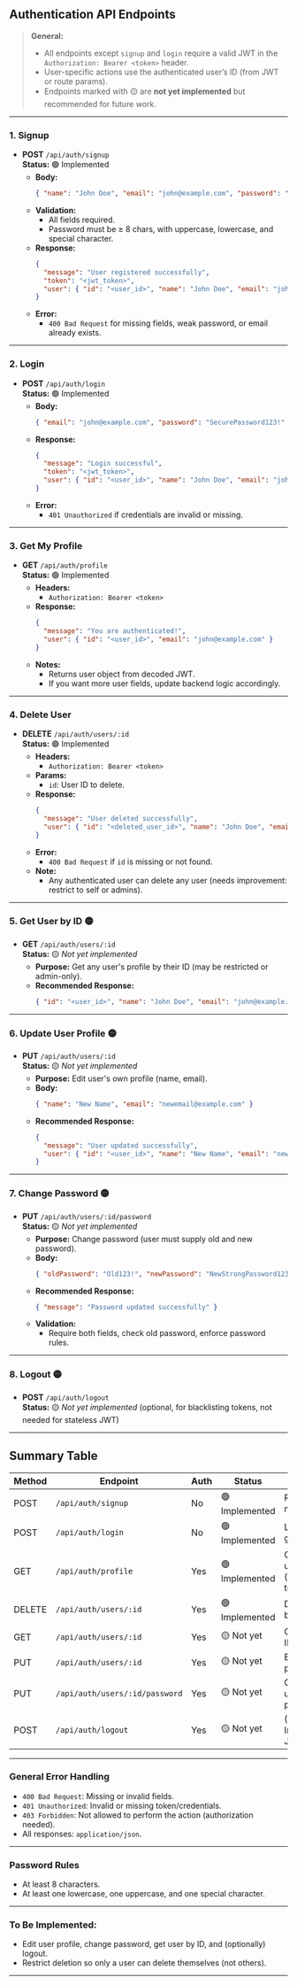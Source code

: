 
## **Authentication API Endpoints**

> **General:**
> - All endpoints except `signup` and `login` require a valid JWT in the `Authorization: Bearer <token>` header.
> - User-specific actions use the authenticated user’s ID (from JWT or route params).
> - Endpoints marked with 🟡 are **not yet implemented** but recommended for future work.

---
### **1. Signup**
- **POST** `/api/auth/signup`  
    **Status:** 🟢 Implemented
    - **Body:**
        ```json
        { "name": "John Doe", "email": "john@example.com", "password": "SecurePassword123!" }
        ```
    - **Validation:**
        - All fields required.
        - Password must be ≥ 8 chars, with uppercase, lowercase, and special character.
    - **Response:**
        ```json
        {
          "message": "User registered successfully",
          "token": "<jwt_token>",
          "user": { "id": "<user_id>", "name": "John Doe", "email": "john@example.com" }
        }
        ```
    - **Error:**
        - `400 Bad Request` for missing fields, weak password, or email already exists.

---
### **2. Login**
- **POST** `/api/auth/login`  
    **Status:** 🟢 Implemented
    - **Body:**
        ```json
        { "email": "john@example.com", "password": "SecurePassword123!" }
        ```
    - **Response:**
        ```json
        {
          "message": "Login successful",
          "token": "<jwt_token>",
          "user": { "id": "<user_id>", "name": "John Doe", "email": "john@example.com" }
        }
        ``` 
    - **Error:**
        - `401 Unauthorized` if credentials are invalid or missing.

---
### **3. Get My Profile**
- **GET** `/api/auth/profile`  
    **Status:** 🟢 Implemented
    - **Headers:**
        - `Authorization: Bearer <token>`
    - **Response:**
        ```json
        {
          "message": "You are authenticated!",
          "user": { "id": "<user_id>", "email": "john@example.com" }
        }
        ```
    - **Notes:**
        - Returns user object from decoded JWT.
        - If you want more user fields, update backend logic accordingly.

---
### **4. Delete User**
- **DELETE** `/api/auth/users/:id`  
    **Status:** 🟢 Implemented
    - **Headers:**
        - `Authorization: Bearer <token>`
    - **Params:**
        - `id`: User ID to delete.
    - **Response:**
        ```json
        {
          "message": "User deleted successfully",
          "user": { "id": "<deleted_user_id>", "name": "John Doe", "email": "john@example.com" }
        }
        ```
    - **Error:**
        - `400 Bad Request` if `id` is missing or not found.
    - **Note:**
        - Any authenticated user can delete any user (needs improvement: restrict to self or admins).

---
### **5. Get User by ID** 🟡
- **GET** `/api/auth/users/:id`  
    **Status:** 🟡 _Not yet implemented_
    - **Purpose:** Get any user's profile by their ID (may be restricted or admin-only).
    - **Recommended Response:**
        ```json
        { "id": "<user_id>", "name": "John Doe", "email": "john@example.com" }
        ```

---
### **6. Update User Profile** 🟡
- **PUT** `/api/auth/users/:id`  
    **Status:** 🟡 _Not yet implemented_
    - **Purpose:** Edit user's own profile (name, email).
    - **Body:**
        ```json
        { "name": "New Name", "email": "newemail@example.com" }
        ```
    - **Recommended Response:**
        ```json
        {
          "message": "User updated successfully",
          "user": { "id": "<user_id>", "name": "New Name", "email": "newemail@example.com" }
        }
        ```

---
### **7. Change Password** 🟡
- **PUT** `/api/auth/users/:id/password`  
    **Status:** 🟡 _Not yet implemented_
    - **Purpose:** Change password (user must supply old and new password).
    - **Body:**
        ```json
        { "oldPassword": "Old123!", "newPassword": "NewStrongPassword123!" }
        ```
    - **Recommended Response:**
        ```json
        { "message": "Password updated successfully" }
        ```
    - **Validation:**
        - Require both fields, check old password, enforce password rules.

---
### **8. Logout** 🟡
- **POST** `/api/auth/logout`  
    **Status:** 🟡 _Not yet implemented_ (optional, for blacklisting tokens, not needed for stateless JWT)
---
## **Summary Table**

| Method | Endpoint                       | Auth | Status         | Purpose                              |
| ------ | ------------------------------ | ---- | -------------- | ------------------------------------ |
| POST   | `/api/auth/signup`             | No   | 🟢 Implemented | Register new user                    |
| POST   | `/api/auth/login`              | No   | 🟢 Implemented | Login and get JWT                    |
| GET    | `/api/auth/profile`            | Yes  | 🟢 Implemented | Get current user's info (from token) |
| DELETE | `/api/auth/users/:id`          | Yes  | 🟢 Implemented | Delete user by ID                    |
| GET    | `/api/auth/users/:id`          | Yes  | 🟡 Not yet     | Get user by ID                       |
| PUT    | `/api/auth/users/:id`          | Yes  | 🟡 Not yet     | Edit user profile                    |
| PUT    | `/api/auth/users/:id/password` | Yes  | 🟡 Not yet     | Change user password                 |
| POST   | `/api/auth/logout`             | Yes  | 🟡 Not yet     | (Optional) Invalidate JWT/logout     |

---
### **General Error Handling**
- `400 Bad Request`: Missing or invalid fields.
- `401 Unauthorized`: Invalid or missing token/credentials.
- `403 Forbidden`: Not allowed to perform the action (authorization needed).
- All responses: `application/json`.

---
### **Password Rules**
- At least 8 characters.
- At least one lowercase, one uppercase, and one special character.

---
### **To Be Implemented:**
- Edit user profile, change password, get user by ID, and (optionally) logout.
- Restrict deletion so only a user can delete themselves (not others).
---


